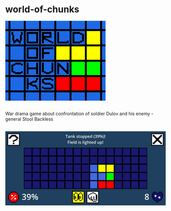 # world-of-chunks
![Logo](Other/logo.png)
##
War drama game about confrontation of soldier Dulov and his enemy - general Stool Backless
##
![Screenshot](Other/screenshot.jpg)